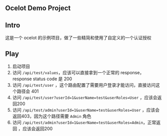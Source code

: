 ## Ocelot Demo Project

## Intro

这是一个 ocelot 的示例项目，做了一些精简和使用了自定义的一个认证授权

## Play

1. 启动项目
2. 访问 `/api/test/values`，应该可以直接拿到一个正常的 response，response status code 是 200
3. 访问 `/api/test/user` ，这个路由配置了需要用户登录才能访问，直接访问这个路径会 401
4. 访问 `/api/test/user?userId=1&userName=test&userRoles=User` ，应该会返回200
5. 访问 `/api/test/admin?userId=1&userName=test&userRoles=User` ，应该会返回403，因为这个路径需要 `Admin` 角色
6. 访问 `/api/test/admin?userId=1&userName=test&userRoles=Admin`，正常返回 ，应该会返回200

